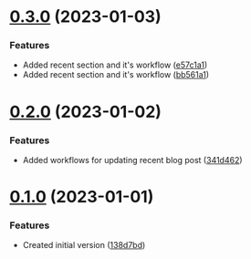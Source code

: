 # [0.3.0](https://github.com/nanthakumaran-s/nanthakumaran-s/compare/v0.2.0...v0.3.0) (2023-01-03)


### Features

* Added recent section and it's workflow ([e57c1a1](https://github.com/nanthakumaran-s/nanthakumaran-s/commit/e57c1a186abe038ee05942763b8d70f7d9f5fd55))
* Added recent section and it's workflow ([bb561a1](https://github.com/nanthakumaran-s/nanthakumaran-s/commit/bb561a1d2c91f4568fc8aae3ec353499276c6861))



# [0.2.0](https://github.com/nanthakumaran-s/nanthakumaran-s/compare/v0.1.0...v0.2.0) (2023-01-02)


### Features

* Added workflows for updating recent blog post ([341d462](https://github.com/nanthakumaran-s/nanthakumaran-s/commit/341d4629b51885943746f0624e504099ac70082d))



# [0.1.0](https://github.com/nanthakumaran-s/nanthakumaran-s/compare/138d7bd3685c8e16c3b9adef6f5c11a429f61244...v0.1.0) (2023-01-01)


### Features

* Created initial version ([138d7bd](https://github.com/nanthakumaran-s/nanthakumaran-s/commit/138d7bd3685c8e16c3b9adef6f5c11a429f61244))



